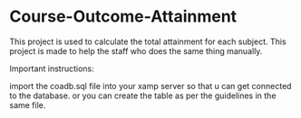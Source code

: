 # Course-Outcome-Attainment
This project is used to calculate the total attainment for each subject. This project is made to help the staff who does the same thing manually.

Important instructions:

import the coadb.sql file into your xamp server so that u can get connected to the database. 
or
you can create the table as per the guidelines in the same file.
